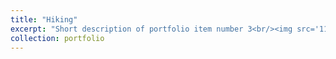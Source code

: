 ```yaml
---
title: "Hiking"
excerpt: "Short description of portfolio item number 3<br/><img src='11.jpg'>"
collection: portfolio
---
```



